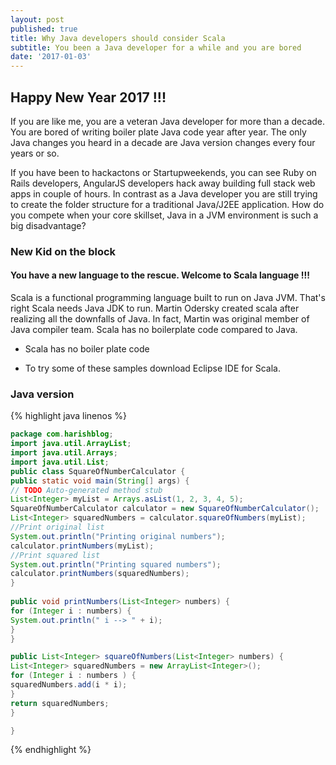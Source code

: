 ```yaml
---
layout: post
published: true
title: Why Java developers should consider Scala
subtitle: You been a Java developer for a while and you are bored
date: '2017-01-03'
---
```

##    Happy New Year 2017 !!! 
    
If you are like me, you are a veteran Java developer for more than a decade. You are bored of writing boiler plate Java code year after year. The only Java changes you heard in a decade are Java version changes every four years or so. 
    
    
If you have been to hackactons or Startupweekends, you can see Ruby on Rails developers, AngularJS developers hack away building full stack web apps in couple of hours. In contrast as a Java developer you are still trying to create the folder structure for a traditional Java/J2EE application. How do you compete when your core skillset, Java in a JVM environment is such a big disadvantage? 
 
### New Kid on the block

#### You have a new language to the rescue. Welcome to Scala language !!!

Scala is a functional programming language built to run on Java JVM. That's right Scala needs Java JDK to run. Martin Odersky created scala after realizing all the downfalls of Java. In fact, Martin was original member of Java compiler team. Scala has no boilerplate code compared to Java.
        
* Scala has no boiler plate code

* To try some of these samples download Eclipse IDE for Scala. 

### Java version


 {% highlight java linenos %} 
```java
package com.harishblog;
import java.util.ArrayList;
import java.util.Arrays;
import java.util.List;
public class SquareOfNumberCalculator {
public static void main(String[] args) {
// TODO Auto-generated method stub
List<Integer> myList = Arrays.asList(1, 2, 3, 4, 5);
SquareOfNumberCalculator calculator = new SquareOfNumberCalculator();
List<Integer> squaredNumbers = calculator.squareOfNumbers(myList);
//Print original list
System.out.println("Printing original numbers");
calculator.printNumbers(myList);
//Print squared list
System.out.println("Printing squared numbers");
calculator.printNumbers(squaredNumbers);
}
	
public void printNumbers(List<Integer> numbers) {
for (Integer i : numbers) {
System.out.println(" i --> " + i);
}
}

public List<Integer> squareOfNumbers(List<Integer> numbers) {
List<Integer> squaredNumbers = new ArrayList<Integer>();
for (Integer i : numbers ) {
squaredNumbers.add(i * i);
}
return squaredNumbers;
}

}
```
{% endhighlight %}
